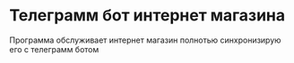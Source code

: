 ﻿# Телеграмм бот интернет магазина

Программа обслуживает интернет магазин полнотью синхронизирую его с телеграмм ботом
